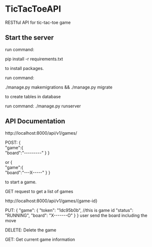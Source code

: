 # TicTacToeAPI
RESTful API for tic-tac-toe game

## Start the server
run command:

pip install -r requirements.txt

to install packages.

run command:

./manage.py makemigrations && ./manage.py migrate

to create tables in database

run command:
./manage.py runserver

## API Documentation

 http://localhost:8000/api/v1/games/
 
 POST:
 {  
   "game":{  
      "board":"---------"
   }
 }
 
 or
 {  
   "game":{  
      "board":"---X-----"
   }
 }
 
 to start a game.
 
 GET request to get a list of games
 
 http://localhost:8000/api/v1/games/{game-id}
 
 PUT:
 {
    "game": {
        "token": "1dc95b0b", //this is game id
        "status": "RUNNING",
        "board": "X-------O"
    }
 }
 user send the board including the move
 
 DELETE:
 Delete the game
 
 GET:
 Get current game information
